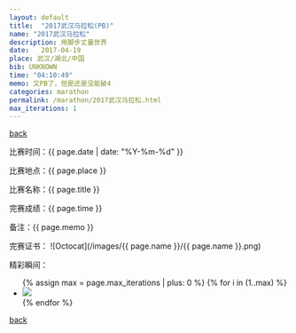 ```yaml
---
layout: default
title:  "2017武汉马拉松(PB)"
name: "2017武汉马拉松"
description: 用脚步丈量世界
date:   2017-04-19
place: 武汉/湖北/中国
bib: UNKNOWN
time: "04:10:49"
memo: 又PB了，但是还是没能破4
categories: marathon
permalink: /marathon/2017武汉马拉松.html
max_iterations: 1
---
```

[back](/marathon)

比赛时间：{{ page.date | date: "%Y-%m-%d" }}

比赛地点：{{ page.place }}

比赛名称：{{ page.title }}

完赛成绩：{{ page.time }}

备注：{{ page.memo }}

完赛证书：
![Octocat](/images/{{ page.name }}/{{ page.name }}.png)

精彩瞬间：
<ul>
{% assign max = page.max_iterations | plus: 0 %}
{% for i in (1..max) %}
    <li><img src="/images/{{ page.name }}/{{ page.name }}-{{ i }}.jpeg"></li>
{% endfor %}
</ul>

[back](/marathon)
